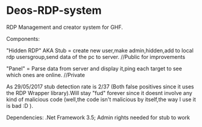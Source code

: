 # Deos-RDP-system

RDP Management and creator system for GHF.

Components:

"Hidden RDP" AKA Stub = create new user,make admin,hidden,add to local rdp usersgroup,send data of the pc to server. //Public for improvements

"Panel" = Parse data from server and display it,ping each target to see which ones are online. //Private

As 29/05/2017 stub detection rate is 2/37 (Both false positives since it uses the RDP Wrapper library).Will stay "fud" forever since it doesnt involve any kind of malicious code (well,the code isn't malicious by itself,the way I use it is bad :D ).

Dependencies: .Net Framework 3.5;
Admin rights needed for stub to work




